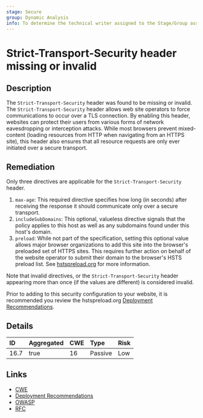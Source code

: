 ```yaml
---
stage: Secure
group: Dynamic Analysis
info: To determine the technical writer assigned to the Stage/Group associated with this page, see https://about.gitlab.com/handbook/product/ux/technical-writing/#assignments
---
```


# Strict-Transport-Security header missing or invalid

## Description

The `Strict-Transport-Security` header was found to be missing or invalid. The `Strict-Transport-Security`
header allows web site operators to force communications to occur over a TLS connection. By enabling this
header, websites can protect their users from various forms of network eavesdropping or interception attacks.
While most browsers prevent mixed-content (loading resources from HTTP when navigating from an HTTPS site),
this header also ensures that all resource requests are only ever initiated over a secure transport.

## Remediation

Only three directives are applicable for the `Strict-Transport-Security` header.

1. `max-age`: This required directive specifies how long (in seconds) after receiving the response it should communicate only over a secure transport.
1. `includeSubDomains`: This optional, valueless directive signals that the policy applies to this host as well as any subdomains found under this host's domain.
1. `preload`: While not part of the specification, setting this optional value allows major browser organizations to add this site into the browser's preloaded set of HTTPS sites. This requires further action on behalf of the website operator to submit their domain to the browser's HSTS preload list. See [hstspreload.org](https://hstspreload.org/) for more information.

Note that invalid directives, or the `Strict-Transport-Security` header appearing more than once (if the values are
different) is considered invalid.

Prior to adding to this security configuration to your website, it is recommended you review the hstspreload.org [Deployment Recommendations](https://hstspreload.org/#deployment-recommendations).

## Details

| ID | Aggregated | CWE | Type | Risk |
|:---|:--------|:--------|:--------|:--------|
| 16.7 | true | 16 | Passive | Low |

## Links

- [CWE](https://cwe.mitre.org/data/definitions/16.html)
- [Deployment Recommendations](https://hstspreload.org/#deployment-recommendations)
- [OWASP](https://cheatsheetseries.owasp.org/cheatsheets/HTTP_Strict_Transport_Security_Cheat_Sheet.html)
- [RFC](https://datatracker.ietf.org/doc/html/rfc6797)
